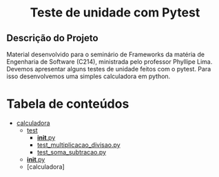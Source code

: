 <h1 align="center">Teste de unidade com Pytest</h1>

## Descrição do Projeto
Material desenvolvido para o seminário de Frameworks da matéria de Engenharia de Software (C214), ministrada pelo professor Phyllipe Lima.
Devemos apresentar alguns testes de unidade feitos com o pytest. Para isso desenvolvemos uma simples calculadora em python.

Tabela de conteúdos
=================
<!--ts-->
   * [calculadora](#Sobre)
     * [test](#tabela-de-conteudo)
        * [__init__.py](#instalacao)
        * [test_multiplicacao_divisao.py](#instalacao)
        * [test_soma_subtracao.py](#instalacao)
     * [__init__.py](#como-usar)
     * [calculadora]
<!--te-->
